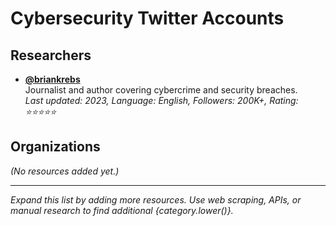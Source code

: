 # Cybersecurity Twitter Accounts

## Researchers
- **[@briankrebs](https://twitter.com/briankrebs)**  
  Journalist and author covering cybercrime and security breaches.  
  *Last updated: 2023, Language: English, Followers: 200K+, Rating: ⭐⭐⭐⭐⭐*

## Organizations
*(No resources added yet.)*


---

*Expand this list by adding more resources. Use web scraping, APIs, or manual research to find additional {category.lower()}.*